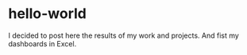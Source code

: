 # hello-world
I decided to post here the results of my work and projects.
And fist my dashboards in Excel.
